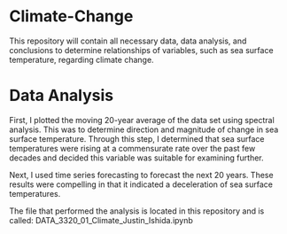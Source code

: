 # Climate-Change

This repository will contain all necessary data, data analysis, and conclusions to determine relationships of variables, such as sea surface temperature, regarding climate change.


# Data Analysis

First, I plotted the moving 20-year average of the data set using spectral analysis. This was to determine direction and magnitude of change in sea surface temperature. Through this step, I determined that sea surface temperatures were rising at a commensurate rate over the past few decades and decided this variable was suitable for examining further. 


Next, I used time series forecasting to forecast the next 20 years. These results were compelling in that it indicated a deceleration of sea surface temperatures. 


The file that performed the analysis is located in this repository and is called: DATA_3320_01_Climate_Justin_Ishida.ipynb
